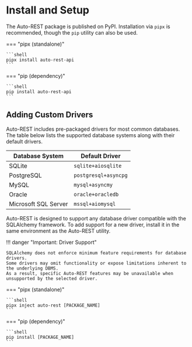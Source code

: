 # Install and Setup

The Auto-REST package is published on PyPI.
Installation via `pipx` is recommended, though the `pip` utility can also be used.

=== "pipx (standalone)"

    ```shell
    pipx install auto-rest-api
    ```

=== "pip (dependency)"

    ```shell
    pip install auto-rest-api
    ```

## Adding Custom Drivers

Auto-REST includes pre-packaged drivers for most common databases.
The table below lists the supported database systems along with their default drivers.

| Database System      | Default Driver       |
|----------------------|----------------------|
| SQLite               | `sqlite+aiosqlite`   |
| PostgreSQL           | `postgresql+asyncpg` |
| MySQL                | `mysql+asyncmy`      |
| Oracle               | `oracle+oracledb`    |
| Microsoft SQL Server | `mssql+aiomysql`     |


Auto-REST is designed to support any database driver compatible with the SQLAlchemy framework.
To add support for a new driver, install it in the same environment as the Auto-REST utility.

!!! danger "Important: Driver Support"

    SQLAlchemy does not enforce minimum feature requirements for database drivers.
    Some drivers may omit functionality or expose limitations inherent to the underlying DBMS.
    As a result, specific Auto-REST features may be unavailable when unsupported by the selected driver.
    
=== "pipx (standalone)"

    ```shell
    pipx inject auto-rest [PACKAGE_NAME]   
    ```

=== "pip (dependency)"

    ```shell
    pip install [PACKAGE_NAME]
    ```
